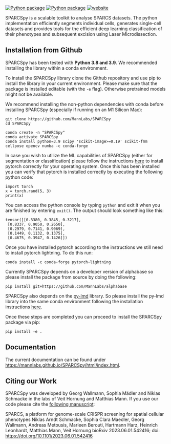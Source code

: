 [![Python package](https://img.shields.io/badge/version-v1.0.0-blue)](https://github.com/MannLabs/SPARCSpy/actions/workflows/python-package.yml) [![Python package](https://img.shields.io/badge/license-MIT-blue)](https://github.com/MannLabs/SPARCSpy/actions/workflows/python-package.yml)
[![website](https://img.shields.io/website?url=https%3A%2F%2Fmannlabs.github.io/SPARCSpy/html/index.html)](https://mannlabs.github.io/SPARCSpy/html/index.html)

SPARCSpy is a scalable toolkit to analyse SPARCS datasets. The python implementation efficiently segments individual cells, generates single-cell datasets and provides tools for the efficient deep learning classification of their phenotypes and subsequent excision using Laser Microdissection.

## Installation from Github

SPARCSpy has been tested with **Python 3.8 and 3.9**. We recommended installing the library within a conda environment. 

To install the SPARCSpy library clone the Github repository and use pip to install the library in your current environment.
Please make sure that the package is installed editable (with the `-e` flag). Otherwise pretrained models might not be available.

We recommend installing the non-python dependencies with conda before installing SPARCSpy (especially if running on an M1 Silicon Mac):

```
git clone https://github.com/MannLabs/SPARCSpy
cd SPARCSpy

conda create -n "SPARCSpy"
conda activate SPARCSpy
conda install python=3.9 scipy 'scikit-image>=0.19' scikit-fmm cellpose opencv numba -c conda-forge
```

In case you wish to utilize the ML capabilities of SPARCSpy (either for segmentation or classification) please follow the instructions [here](https://pytorch.org/get-started/locally/) to install pytorch correctly for your operating system. Once this has been installed you can verify that pytorch is installed correctly by executing the following python code:

```
import torch
x = torch.rand(5, 3)
print(x)
```
You can access the python console by typing `python` and exit it when you are finished by entering `exit()`.
The output should look something like this:

```
tensor([[0.3380, 0.3845, 0.3217],
 [0.8337, 0.9050, 0.2650],
 [0.2979, 0.7141, 0.9069],
 [0.1449, 0.1132, 0.1375],
 [0.4675, 0.3947, 0.1426]])
```

Once you have installed pytorch according to the instructions we still need to install pytorch lightning. To do this run:

```
conda install -c conda-forge pytorch-lightning
```

Currently SPARCSpy depends on a developer version of alphabase so please install the package from source by doing the following:

```
pip install git+https://github.com/MannLabs/alphabase
```

SPARCSpy also depends on the [py-lmd](https://github.com/MannLabs/py-lmd) library. So please install the py-lmd library into the same conda environment following the installation instructions [here](https://mannlabs.github.io/py-lmd/html/pages/quickstart.html#installation-from-github).

Once these steps are completed you can proceed to install the SPARCSpy package via pip:

```
pip install -e .
```
  
## Documentation

The current documentation can be found under https://mannlabs.github.io/SPARCSpy/html/index.html.

## Citing our Work

SPARCSpy was developed by Georg Wallmann, Sophia Mädler and Niklas Schmacke in the labs of Veit Hornung and Matthias Mann. If you use our code please cite the [following manuscript](https://www.biorxiv.org/content/10.1101/2023.06.01.542416v1):

SPARCS, a platform for genome-scale CRISPR screening for spatial cellular phenotypes
Niklas Arndt Schmacke, Sophia Clara Maedler, Georg Wallmann, Andreas Metousis, Marleen Berouti, Hartmann Harz, Heinrich Leonhardt, Matthias Mann, Veit Hornung
bioRxiv 2023.06.01.542416; doi: https://doi.org/10.1101/2023.06.01.542416
